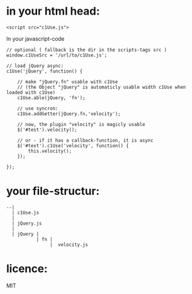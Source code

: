 
in your html head:
=====

    <script src="c1Use.js">

In your javascript-code

    // optional ( fallback is the dir in the scripts-tags src )
    window.c1UseSrc = '/url/to/c1Use.js';

    // load jQuery async:
    c1Use('jQuery', function() {

        // make "jQuery.fn" usable with c1Use
        // (the Object "jQuery" is automaticly usable width c1Use when loaded with c1Use)
        c1Use.able(jQuery, 'fn');

        // use syncron: 
        c1Use.addGetter(jQuery.fn,'velocity');
    
        // now, the plugin "velocity" is magicly usable
        $('#test').velocity();
    
        // or - if it has a callback-function, it is async
        $('#text').c1Use('velocity', function() {
        	this.velocity();
        });
    
    });


your file-structur:
=====

    --|
      | c1Use.js
      |
      | jQuery.js
      |
      | jQuery | 
               | fn | 
                    |  velocity.js



licence:
=====
MIT


